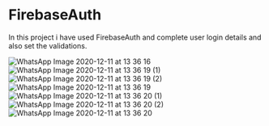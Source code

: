# FirebaseAuth
In this project i have used FirebaseAuth and complete user login details and also set the validations.

![WhatsApp Image 2020-12-11 at 13 36 16](https://user-images.githubusercontent.com/45679427/101881868-0f817e80-3bbb-11eb-9b0d-81675c40ddc4.jpeg)![WhatsApp Image 2020-12-11 at 13 36 19 (1)](https://user-images.githubusercontent.com/45679427/101881907-2031f480-3bbb-11eb-9d32-1b7fab6e9c65.jpeg) ![WhatsApp Image 2020-12-11 at 13 36 19 (2)](https://user-images.githubusercontent.com/45679427/101881963-350e8800-3bbb-11eb-8abc-daf81ea28852.jpeg)
![WhatsApp Image 2020-12-11 at 13 36 19](https://user-images.githubusercontent.com/45679427/101882029-4a83b200-3bbb-11eb-99a2-8399cf5a9ac1.jpeg)![WhatsApp Image 2020-12-11 at 13 36 20 (1)](https://user-images.githubusercontent.com/45679427/101882038-4f486600-3bbb-11eb-9bb9-c3b3bedbc5a5.jpeg)![WhatsApp Image 2020-12-11 at 13 36 20 (2)](https://user-images.githubusercontent.com/45679427/101882063-57080a80-3bbb-11eb-8292-7f34ae5755e2.jpeg)![WhatsApp Image 2020-12-11 at 13 36 20](https://user-images.githubusercontent.com/45679427/101882113-6ab37100-3bbb-11eb-9ce4-f8aa8f4967ce.jpeg)





